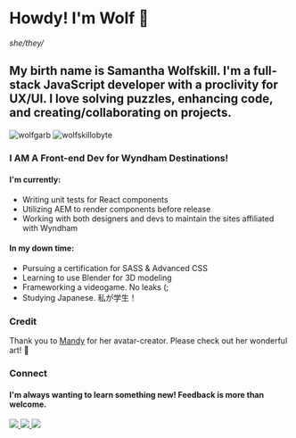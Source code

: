 # Howdy! I'm Wolf 🐺 
_she/they/_

## My birth name is Samantha Wolfskill. I'm a full-stack JavaScript developer with a proclivity for UX/UI. I love solving puzzles, enhancing code, and creating/collaborating on projects. 

<img align="center" src="https://github-readme-stats.vercel.app/api?username=wolfskillobyte&show_icons=true&locale=en&theme=dark" alt="wolfgarb" />

<img align="center" src="https://github-readme-stats.vercel.app/api/top-langs?username=wolfskillobyte&show_icons=true&locale=en&layout=compact&theme=dark" alt="wolfskillobyte" />


### I AM A Front-end Dev for Wyndham Destinations!
#### I'm currently:
- Writing unit tests for React components
- Utilizing AEM to render components before release
- Working with both designers and devs to maintain the sites affiliated with Wyndham
#### In my down time:
- Pursuing a certification for SASS & Advanced CSS
- Learning to use Blender for 3D modeling
- Frameworking a videogame. No leaks (;
- Studying Japanese. 私が学生！

### Credit
Thank you to [Mandy](https://ummmmandy.tumblr.com/) for her avatar-creator. 
Please check out her wonderful art! 🌙

### Connect
#### I'm always wanting to learn something new! Feedback is more than welcome.
<a href="mailto:sraewolfskill@gmail.com">
  <img src="https://img.shields.io/badge/Gmail-D14836?style=for-the-badge&logo=gmail&logoColor=white" />
 </a>
<a href="https://www.linkedin.com/in/srwolfskill">
  <img src="https://img.shields.io/badge/LinkedIn-0077B5?style=for-the-badge&logo=linkedin&logoColor=white" />
 </a>
<a href

![](https://dcbadge.vercel.app/api/shield/746823093468790785?compact=true)


